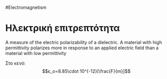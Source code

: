 #Electromagnetism 
# Ηλεκτρική επιτρεπτότητα
A measure of the electric polarizability of a dielectric. A material with high permittivity polarizes more in response to an applied electric field than a material with low permittivity

Στο κενό:
$$ε_ο=8.85\cdot 10^{-12}[\frac{F}{m}]$$

